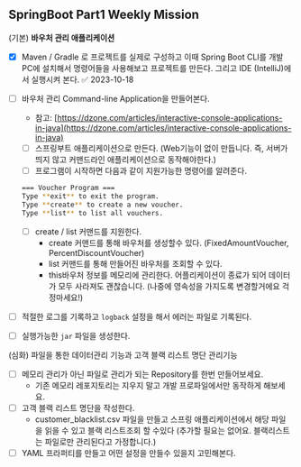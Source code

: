 ## SpringBoot Part1 Weekly Mission

(기본) **바우처 관리 애플리케이션**

- [x] Maven / Gradle 로 프로젝트를 실제로 구성하고 이때 Spring Boot CLI를 개발PC에 설치해서 명령어들을 사용해보고 프로젝트를 만든다. 그리고 IDE (IntelliJ)에서 실행시켜 본다. ✅ 2023-10-18
    
- [ ] 바우처 관리 Command-line Application을 만들어본다.
    
    - 참고: [https://dzone.com/articles/interactive-console-applications-in-java](https://dzone.com/articles/interactive-console-applications-in-java)
    - [ ] 스프링부트 애플리케이션으로 만든다. (Web기능이 없이 만듭니다. 즉, 서버가 띄지 않고 커맨드라인 애플리케이션으로 동작해야한다.)
    - [ ] 프로그램이 시작하면 다음과 같이 지원가능한 명령어를 알려준다.
    
    ```bash
    === Voucher Program ===
    Type **exit** to exit the program.
    Type **create** to create a new voucher.
    Type **list** to list all vouchers.
    ```
    
    - [ ] create / list 커맨드를 지원한다.
        - create 커맨드를 통해 바우처를 생성할수 있다. (FixedAmountVoucher, PercentDiscountVoucher)
        - list 커맨드를 통해 만들어진 바우처를 조회할 수 있다.
        - this바우처 정보를 메모리에 관리한다. 어플리케이션이 종료가 되어 데이터가 모두 사라져도 괜찮습니다. (나중에 영속성을 가지도록 변경할거에요 걱정마세요!)
- [ ] 적절한 로그를 기록하고 `logback` 설정을 해서 에러는 파일로 기록된다.
    
- [ ] 실행가능한 `jar` 파일을 생성한다.
    

(심화) 파일을 통한 데이터관리 기능과 고객 블랙 리스트 명단 관리기능

- [ ] 메모리 관리가 아닌 파일로 관리가 되는 Repository를 한번 만들어보세요.
    - 기존 메모리 레포지토리는 지우지 말고 개발 프로파일에서만 동작하게 해보세요.
- [ ] 고객 블랙 리스트 명단을 작성한다.
    - customer_blacklist.csv 파일을 만들고 스프링 애플리케이션에서 해당 파일을 읽을 수 있고 블랙 리스트조회 할 수있다 (추가할 필요는 없어요. 블랙리스트는 파일로만 관리된다고 가정합니다.)
- [ ] YAML 프라퍼티를 만들고 어떤 설정을 만들수 있을지 고민해본다.